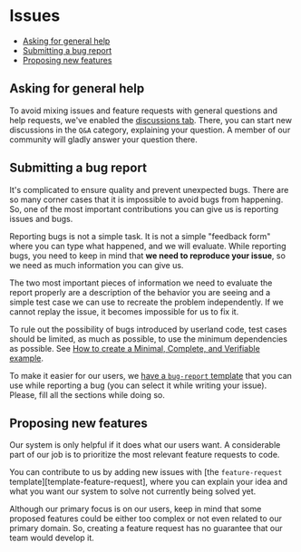 # Issues

* [Asking for general help](#asking-for-general-help)
* [Submitting a bug report](#submitting-a-bug-report)
* [Proposing new features](#proposing-new-features)

## Asking for general help

To avoid mixing issues and feature requests with general questions and help requests, we've enabled the [discussions tab][discussions-tab]. There, you can start new discussions in the `Q&A` category, explaining your question. A member of our community will gladly answer your question there.

## Submitting a bug report

It's complicated to ensure quality and prevent unexpected bugs. There are so many corner cases that it is impossible to avoid bugs from happening. So, one of the most important contributions you can give us is reporting issues and bugs.

Reporting bugs is not a simple task. It is not a simple "feedback form" where you can type what happened, and we will evaluate. While reporting bugs, you need to keep in mind that **we need to reproduce your issue**, so we need as much information you can give us.

The two most important pieces of information we need to evaluate the report properly are a description of the behavior you are seeing and a simple test case we can use to recreate the problem independently. If we cannot replay the issue, it becomes impossible for us to fix it.

To rule out the possibility of bugs introduced by userland code, test cases should be limited, as much as possible, to use the minimum dependencies as possible. See [How to create a Minimal, Complete, and Verifiable example][creating-mcve].

To make it easier for our users, we [have a `bug-report` template][template-bug-report] that you can use while reporting a bug (you can select it while writing your issue). Please, fill all the sections while doing so.

## Proposing new features

Our system is only helpful if it does what our users want. A considerable part of our job is to prioritize the most relevant feature requests to code.

You can contribute to us by adding new issues with [the `feature-request` template][template-feature-request], where you can explain your idea and what you want our system to solve not currently being solved yet.

Although our primary focus is on our users, keep in mind that some proposed features could be either too complex or not even related to our primary domain. So, creating a feature request has no guarantee that our team would develop it.

[discussions-tab]: ./discussions
[creating-mcve]: https://stackoverflow.com/help/mcve
[template-bug-report]: .github/ISSUE_TEMPLATE/bug-report.md